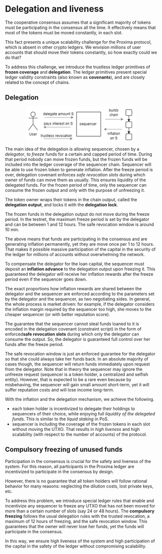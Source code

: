 # Delegation and liveness

The cooperative consensus assumes that a significant majority of tokens must be participating in the consensus all the time. It effectively means that most of the tokens must be moved constantly, in each slot.

This fact presents a unique scalability challenge for the Proxima protocol, which is absent in other crypto ledgers. We envision millions of user accounts that should move their tokens constantly, so how exactly could we do that?

To address this challenge, we introduce the trustless ledger primitives of **frozen coverage** and **delegation**. 
The ledger primitives present special ledger validity constraints (also known as **covenants**), and are closely related to the concept of chains.

## Delegation

<p style="text-align:center;"><img src="../static/img/delegate.png">

The main idea of the delegation is allowing sequencer, chosen by a _delegator_, to _freeze_ funds for a certain and capped period of time. During that period nobody can move frozen funds, but the frozen funds will be included into the ledger coverage of the sequencer chain. Sequencer will be able to use frozen token to generate inflation. After the freeze period is over, delegation covenant enforces _safe revocation slots_ during which owner of funds can move them as usually. This ensures liquidity of the delegated funds. 
For the frozen period of time, only the sequencer can consume the frozen output and only with the purpose of unfreezing it. 

The token owner wraps their tokens in the chain output, called the **delegation output**, and locks it with the **delegation lock**. 

The frozen funds in the delegation output do not move during the freeze period. In the testnet, the maximum freeze period is set by the delegator and can be between 1 and 12 hours. The safe revocation window is around 10 min.

The above means that funds are participating in the consensus and are generating inflation permanently, yet they are move once per 1 to 12 hours. That makes it possible massive participation of the capital in the security of the ledger for millions of accounts without overwhelming the network.

To compensate the delegator for the loan capital, the sequencer must deposit an **inflation advance** to the delegation output upon freezing it. This guaranteed the delegator will receive her inflation 
rewards after the freeze period even if the sequencer goes down. 

The exact proportions how inflation rewards are shared between the delegator and the sequencer are enforced according to the parameters set by the delegator and the sequencer, as two negotiating sides. In general, the whole process is market driven: for example, if the delegator considers the inflation margin required by the sequencer too high, she moves to the cheaper sequencer (or with better reputation score).

The guarantee that the sequencer cannot steal funds loaned to it is encoded in the delegation covenant (constraint script) in the form of enforced**safe revocation slots** during which only the delegator can consume the output. So, the delegator is guaranteed full control over her funds after the freeze period.

The safe revocation window is just an enforced guarantee for the delegator so that she could always take her funds back. In an absolute majority of cases though, the sequencer will return funds immediately upon request from the delegator. Note that in theory the sequencer may ignore the unfreeze request (sequencer is a token holder, a centralized and selfish entity). 
However, that is expected to be a rare even because by misbehaving, the sequencer will gain small amount short-term, yet it will suffer reputation costs and will lose income long-term.

With the inflation and the delegation mechanism, we achieve the following.
* each token holder is incentivized to delegate their holdings to sequencers of their choice, while enjoying full _liquidity of the delegated funds_. This is similar to the _liquid staking_ in PoS.
* sequencer is including the coverage of the frozen tokens in each slot without moving the UTXO. That results in _high liveness_ and high scalability (with respect to the number of accounts) of the protocol.

## Compulsory freezing of unused funds

Participation in the consensus is crucial for the safety and liveness of the system. For this reason, all participants in the Proxima ledger are incentivized to participate in the consensus by design.

However, there is no guarantee that all token holders will follow rational behavior for many reasons: neglecting the dilution costs, lost private keys, etc.

To address this problem, we introduce special ledger rules that enable and incentivize any sequencer to freeze any UTXO that has not been moved for more than a certain number of slots (say 24 or 48 hours). The **compulsory freezing** follows the usual delegation rules with the trusted revocation, a maximum of 12 hours of freezing, and the safe revocation window. This guarantees that the owner will never lose her funds, yet the funds will participate in the consensus.

In this way, we ensure high liveness of the system and high participation of the capital in the safety of the ledger without compromising scalability.
